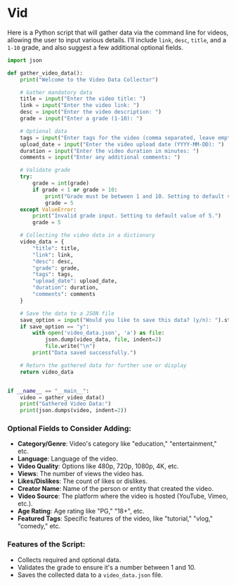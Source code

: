 # Vid

Here is a Python script that will gather data via the command line for videos, allowing the user to input various details. I'll include `link`, `desc`, `title`, and a `1-10` grade, and also suggest a few additional optional fields.

```python
import json

def gather_video_data():
    print("Welcome to the Video Data Collector")

    # Gather mandatory data
    title = input("Enter the video title: ")
    link = input("Enter the video link: ")
    desc = input("Enter the video description: ")
    grade = input("Enter a grade (1-10): ")

    # Optional data
    tags = input("Enter tags for the video (comma separated, leave empty if none): ").split(",") if input("Would you like to add tags? (y/n): ").strip().lower() == "y" else []
    upload_date = input("Enter the video upload date (YYYY-MM-DD): ")
    duration = input("Enter the video duration in minutes: ")
    comments = input("Enter any additional comments: ")

    # Validate grade
    try:
        grade = int(grade)
        if grade < 1 or grade > 10:
            print("Grade must be between 1 and 10. Setting to default value of 5.")
            grade = 5
    except ValueError:
        print("Invalid grade input. Setting to default value of 5.")
        grade = 5

    # Collecting the video data in a dictionary
    video_data = {
        "title": title,
        "link": link,
        "desc": desc,
        "grade": grade,
        "tags": tags,
        "upload_date": upload_date,
        "duration": duration,
        "comments": comments
    }

    # Save the data to a JSON file
    save_option = input("Would you like to save this data? (y/n): ").strip().lower()
    if save_option == "y":
        with open('video_data.json', 'a') as file:
            json.dump(video_data, file, indent=2)
            file.write("\n")
        print("Data saved successfully.")

    # Return the gathered data for further use or display
    return video_data


if __name__ == "__main__":
    video = gather_video_data()
    print("Gathered Video Data:")
    print(json.dumps(video, indent=2))
```

### Optional Fields to Consider Adding:

-   **Category/Genre**: Video's category like "education," "entertainment," etc.
-   **Language**: Language of the video.
-   **Video Quality**: Options like 480p, 720p, 1080p, 4K, etc.
-   **Views**: The number of views the video has.
-   **Likes/Dislikes**: The count of likes or dislikes.
-   **Creator Name**: Name of the person or entity that created the video.
-   **Video Source**: The platform where the video is hosted (YouTube, Vimeo, etc.).
-   **Age Rating**: Age rating like "PG," "18+", etc.
-   **Featured Tags**: Specific features of the video, like "tutorial," "vlog," "comedy," etc.

### Features of the Script:

-   Collects required and optional data.
-   Validates the grade to ensure it's a number between 1 and 10.
-   Saves the collected data to a `video_data.json` file.
